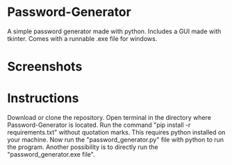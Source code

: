 # Password-Generator
A simple password generator made with python. Includes a GUI made with tkinter. Comes with a runnable .exe file for windows.

# Screenshots

# Instructions
Download or clone the repository. Open terminal in the directory where Password-Generator is located. Run the command "pip install -r requirements.txt" without quotation marks. This requires python installed on your machine. Now run the "password_generator.py" file with python to run the program. Another possibility is to directly run the "password_generator.exe file".
